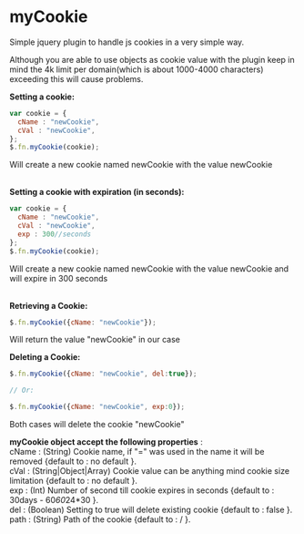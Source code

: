 myCookie
========

Simple jquery plugin to handle js cookies in a very simple way.<br>

Although you are able to use objects as cookie value with the plugin keep in mind the 4k limit per domain(which is about 1000-4000 characters) exceeding this will cause problems.<br>

<strong>Setting a cookie: </strong>
```javascript
var cookie = {
  cName : "newCookie",
  cVal : "newCookie",
};
$.fn.myCookie(cookie);
```
Will create a new cookie named newCookie with the value newCookie<br><br>


<strong>Setting a cookie with expiration (in seconds): </strong>
```javascript
var cookie = {
  cName : "newCookie",
  cVal : "newCookie",
  exp : 300//seconds
};
$.fn.myCookie(cookie);
```
Will create a new cookie named newCookie with the value newCookie and will expire in 300 seconds<br><br>

<strong>Retrieving a Cookie: </strong>
```javascript
$.fn.myCookie({cName: "newCookie"});
```
Will return the value "newCookie" in our case <br>

<strong>Deleting a Cookie: </strong>
```javascript
$.fn.myCookie({cName: "newCookie", del:true});

// Or:

$.fn.myCookie({cName: "newCookie", exp:0});
```
Both cases will delete the cookie "newCookie" <br>


<strong>myCookie object accept the following properties</strong> :<br>
cName : (String) Cookie name, if "=" was used in the name it will be removed {default to : no default }.<br>
cVal : (String|Object|Array) Cookie value can be anything mind cookie size limitation {default to : no default }.<br>
exp : (Int) Number of second till cookie expires in seconds {default to : 30days - 60*60*24*30 }.<br>
del : (Boolean) Setting to true will delete existing cookie {default to : false }.<br>
path : (String) Path of the cookie {default to : / }.<br>
 



